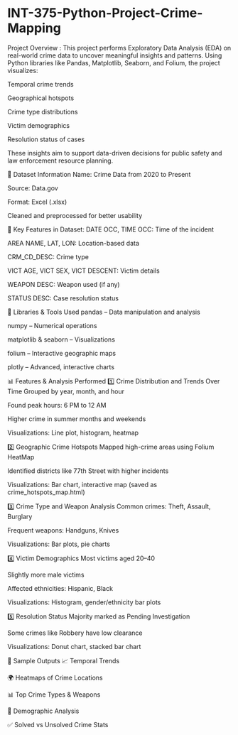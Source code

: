# INT-375-Python-Project-Crime-Mapping
Project Overview :
This project performs Exploratory Data Analysis (EDA) on real-world crime data to uncover meaningful insights and patterns. Using Python libraries like Pandas, Matplotlib, Seaborn, and Folium, the project visualizes:

Temporal crime trends

Geographical hotspots

Crime type distributions

Victim demographics

Resolution status of cases

These insights aim to support data-driven decisions for public safety and law enforcement resource planning.

📂 Dataset Information
Name: Crime Data from 2020 to Present

Source: Data.gov

Format: Excel (.xlsx)

Cleaned and preprocessed for better usability

📑 Key Features in Dataset:
DATE OCC, TIME OCC: Time of the incident

AREA NAME, LAT, LON: Location-based data

CRM_CD_DESC: Crime type

VICT AGE, VICT SEX, VICT DESCENT: Victim details

WEAPON DESC: Weapon used (if any)

STATUS DESC: Case resolution status

🧰 Libraries & Tools Used
pandas – Data manipulation and analysis

numpy – Numerical operations

matplotlib & seaborn – Visualizations

folium – Interactive geographic maps

plotly – Advanced, interactive charts

📊 Features & Analysis Performed
1️⃣ Crime Distribution and Trends Over Time
Grouped by year, month, and hour

Found peak hours: 6 PM to 12 AM

Higher crime in summer months and weekends

Visualizations: Line plot, histogram, heatmap

2️⃣ Geographic Crime Hotspots
Mapped high-crime areas using Folium HeatMap

Identified districts like 77th Street with higher incidents

Visualizations: Bar chart, interactive map (saved as crime_hotspots_map.html)

3️⃣ Crime Type and Weapon Analysis
Common crimes: Theft, Assault, Burglary

Frequent weapons: Handguns, Knives

Visualizations: Bar plots, pie charts

4️⃣ Victim Demographics
Most victims aged 20–40

Slightly more male victims

Affected ethnicities: Hispanic, Black

Visualizations: Histogram, gender/ethnicity bar plots

5️⃣ Resolution Status
Majority marked as Pending Investigation

Some crimes like Robbery have low clearance

Visualizations: Donut chart, stacked bar chart

📌 Sample Outputs
📈 Temporal Trends

🌍 Heatmaps of Crime Locations

📊 Top Crime Types & Weapons

👤 Demographic Analysis

✅ Solved vs Unsolved Crime Stats
